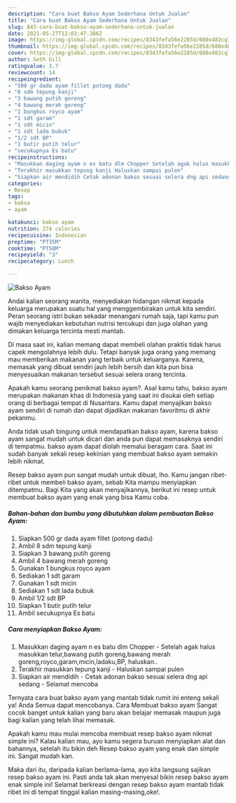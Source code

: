```yaml
---
description: "Cara buat Bakso Ayam Sederhana Untuk Jualan"
title: "Cara buat Bakso Ayam Sederhana Untuk Jualan"
slug: 843-cara-buat-bakso-ayam-sederhana-untuk-jualan
date: 2021-05-27T12:03:47.386Z
image: https://img-global.cpcdn.com/recipes/8343fefa56e2285d/680x482cq70/bakso-ayam-foto-resep-utama.jpg
thumbnail: https://img-global.cpcdn.com/recipes/8343fefa56e2285d/680x482cq70/bakso-ayam-foto-resep-utama.jpg
cover: https://img-global.cpcdn.com/recipes/8343fefa56e2285d/680x482cq70/bakso-ayam-foto-resep-utama.jpg
author: Seth Gill
ratingvalue: 3.7
reviewcount: 14
recipeingredient:
- "500 gr dada ayam fillet potong dadu"
- "8 sdm tepung kanji"
- "3 bawang putih goreng"
- "4 bawang merah goreng"
- "1 bungkus royco ayam"
- "1 sdt garam"
- "1 sdt micin"
- "1 sdt lada bubuk"
- "1/2 sdt BP"
- "1 butir putih telur"
- "secukupnya Es batu"
recipeinstructions:
- "Masukkan daging ayam n es batu dlm Chopper Setelah agak halus masukkan telur,bawang putih goreng,bawang merah goreng,royco,garam,micin,ladaku,BP, haluskan.."
- "Terakhir masukkan tepung kanji Haluskan sampai pulen"
- "Siapkan air mendidih Cetak adonan bakso sesuai selera dng api sedang Selamat mencoba"
categories:
- Resep
tags:
- bakso
- ayam

katakunci: bakso ayam 
nutrition: 274 calories
recipecuisine: Indonesian
preptime: "PT35M"
cooktime: "PT58M"
recipeyield: "3"
recipecategory: Lunch

---
```



![Bakso Ayam](https://img-global.cpcdn.com/recipes/8343fefa56e2285d/680x482cq70/bakso-ayam-foto-resep-utama.jpg)

Andai kalian seorang wanita, menyediakan hidangan nikmat kepada keluarga merupakan suatu hal yang menggembirakan untuk kita sendiri. Peran seorang istri bukan sekadar menangani rumah saja, tapi kamu pun wajib menyediakan kebutuhan nutrisi tercukupi dan juga olahan yang dimakan keluarga tercinta mesti mantab.

Di masa  saat ini, kalian memang dapat membeli olahan praktis tidak harus capek mengolahnya lebih dulu. Tetapi banyak juga orang yang memang mau memberikan makanan yang terbaik untuk keluarganya. Karena, memasak yang dibuat sendiri jauh lebih bersih dan kita pun bisa menyesuaikan makanan tersebut sesuai selera orang tercinta. 



Apakah kamu seorang penikmat bakso ayam?. Asal kamu tahu, bakso ayam merupakan makanan khas di Indonesia yang saat ini disukai oleh setiap orang di berbagai tempat di Nusantara. Kamu dapat menyajikan bakso ayam sendiri di rumah dan dapat dijadikan makanan favoritmu di akhir pekanmu.

Anda tidak usah bingung untuk mendapatkan bakso ayam, karena bakso ayam sangat mudah untuk dicari dan anda pun dapat memasaknya sendiri di tempatmu. bakso ayam dapat diolah memalui beragam cara. Saat ini sudah banyak sekali resep kekinian yang membuat bakso ayam semakin lebih nikmat.

Resep bakso ayam pun sangat mudah untuk dibuat, lho. Kamu jangan ribet-ribet untuk membeli bakso ayam, sebab Kita mampu menyiapkan ditempatmu. Bagi Kita yang akan menyajikannya, berikut ini resep untuk membuat bakso ayam yang enak yang bisa Kamu coba.

<!--inarticleads1-->

##### Bahan-bahan dan bumbu yang dibutuhkan dalam pembuatan Bakso Ayam:

1. Siapkan 500 gr dada ayam fillet (potong dadu)
1. Ambil 8 sdm tepung kanji
1. Siapkan 3 bawang putih goreng
1. Ambil 4 bawang merah goreng
1. Gunakan 1 bungkus royco ayam
1. Sediakan 1 sdt garam
1. Gunakan 1 sdt micin
1. Sediakan 1 sdt lada bubuk
1. Ambil 1/2 sdt BP
1. Siapkan 1 butir putih telur
1. Ambil secukupnya Es batu




<!--inarticleads2-->

##### Cara menyiapkan Bakso Ayam:

1. Masukkan daging ayam n es batu dlm Chopper - Setelah agak halus masukkan telur,bawang putih goreng,bawang merah goreng,royco,garam,micin,ladaku,BP, haluskan..
1. Terakhir masukkan tepung kanji - Haluskan sampai pulen
1. Siapkan air mendidih - Cetak adonan bakso sesuai selera dng api sedang - Selamat mencoba




Ternyata cara buat bakso ayam yang mantab tidak rumit ini enteng sekali ya! Anda Semua dapat mencobanya. Cara Membuat bakso ayam Sangat cocok banget untuk kalian yang baru akan belajar memasak maupun juga bagi kalian yang telah lihai memasak.

Apakah kamu mau mulai mencoba membuat resep bakso ayam nikmat simple ini? Kalau kalian mau, ayo kamu segera buruan menyiapkan alat dan bahannya, setelah itu bikin deh Resep bakso ayam yang enak dan simple ini. Sangat mudah kan. 

Maka dari itu, daripada kalian berlama-lama, ayo kita langsung sajikan resep bakso ayam ini. Pasti anda tak akan menyesal bikin resep bakso ayam enak simple ini! Selamat berkreasi dengan resep bakso ayam mantab tidak ribet ini di tempat tinggal kalian masing-masing,oke!.


